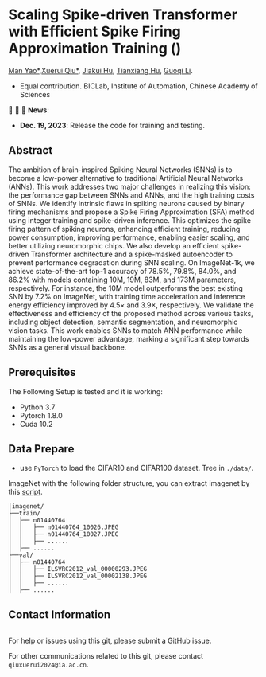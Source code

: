 # Scaling Spike-driven Transformer with Efficient Spike Firing Approximation Training ()

[Man Yao*](https://scholar.google.com/citations?user=eE4vvp0AAAAJ),[Xuerui Qiu*](https://scholar.google.com/citations?user=bMwW4e8AAAAJ&hl=zh-CN), [Jiakui Hu](https://github.com/jkhu29), [Tianxiang Hu](), [Guoqi Li](https://scholar.google.com/citations?user=qCfE--MAAAAJ&).

* Equal contribution.
BICLab, Institute of Automation, Chinese Academy of Sciences



:rocket:  :rocket:  :rocket: **News**:

- **Dec. 19, 2023**: Release the code for training and testing.

## Abstract
The ambition of brain-inspired Spiking Neural Networks (SNNs) is to become a low-power alternative to traditional Artificial Neural Networks (ANNs). This work addresses two major challenges in realizing this vision: the performance gap between SNNs and ANNs, and the high training costs of SNNs. We identify intrinsic flaws in spiking neurons caused by binary firing mechanisms and propose a Spike Firing Approximation (SFA) method using integer training and spike-driven inference. This optimizes the spike firing pattern of spiking neurons, enhancing efficient training, reducing power consumption, improving performance, enabling easier scaling, and better utilizing neuromorphic chips. We also develop an efficient spike-driven Transformer architecture and a spike-masked autoencoder to prevent performance degradation during SNN scaling. On ImageNet-1k, we achieve state-of-the-art top-1 accuracy of 78.5\%, 79.8\%, 84.0\%, and 86.2\% with models containing 10M, 19M, 83M, and 173M parameters, respectively. For instance, the 10M model outperforms the best existing SNN by 7.2\% on ImageNet, with training time acceleration and inference energy efficiency improved by 4.5$\times$ and 3.9$\times$, respectively. We validate the effectiveness and efficiency of the proposed method across various tasks, including object detection, semantic segmentation, and neuromorphic vision tasks. This work enables SNNs to match ANN performance while maintaining the low-power advantage, marking a significant step towards SNNs as a general visual backbone.



## Prerequisites
The Following Setup is tested and it is working:
 * Python 3.7
 * Pytorch 1.8.0
 * Cuda 10.2






## Data Prepare

- use `PyTorch` to load the CIFAR10 and CIFAR100 dataset.
Tree in `./data/`.



ImageNet with the following folder structure, you can extract imagenet by this [script](https://gist.github.com/BIGBALLON/8a71d225eff18d88e469e6ea9b39cef4).

```shell
│imagenet/
├──train/
│  ├── n01440764
│  │   ├── n01440764_10026.JPEG
│  │   ├── n01440764_10027.JPEG
│  │   ├── ......
│  ├── ......
├──val/
│  ├── n01440764
│  │   ├── ILSVRC2012_val_00000293.JPEG
│  │   ├── ILSVRC2012_val_00002138.JPEG
│  │   ├── ......
│  ├── ......
```

## Contact Information

```

```

For help or issues using this git, please submit a GitHub issue.

For other communications related to this git, please contact `qiuxuerui2024@ia.ac.cn`.
